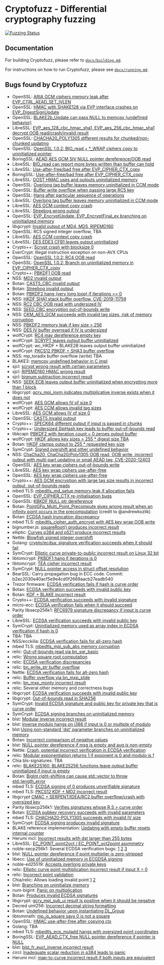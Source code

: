 # Cryptofuzz - Differential cryptography fuzzing

[![Fuzzing Status](https://oss-fuzz-build-logs.storage.googleapis.com/badges/cryptofuzz.svg)](https://oss-fuzz.com/coverage-report/job/libfuzzer_asan_cryptofuzz/latest)

## Documentation

For building Cryptofuzz, please refer to [`docs/building.md`](docs/building.md).

For instructions on how to run Cryptofuzz, please see [`docs/running.md`](docs/running.md).

## Bugs found by Cryptofuzz

- OpenSSL: [ARIA GCM ciphers memory leak after EVP_CTRL_AEAD_SET_IVLEN](https://github.com/openssl/openssl/issues/8567)
- OpenSSL: [HMAC with SHAKE128 via EVP interface crashes on EVP_DigestSignUpdate](https://github.com/openssl/openssl/issues/8563)
- OpenSSL: [BLAKE2b_Update can pass NULL to memcpy (undefined behavior)](https://github.com/openssl/openssl/issues/8576)
- LibreSSL: [EVP_aes_128_cbc_hmac_sha1, EVP_aes_256_cbc_hmac_sha1 decrypt OOB read/crash/invalid result](https://cvsweb.openbsd.org/cgi-bin/cvsweb/src/lib/libcrypto/evp/e_aes_cbc_hmac_sha1.c?rev=1.15&content-type=text/x-cvsweb-markup)
- OpenSSL: [CHACHA20_POLY1305 different results for chunked/non-chunked updating](https://github.com/openssl/openssl/issues/8675)
- OpenSSL: [OpenSSL 1.0.2: BIO_read + *_WRAP ciphers copy to uninitialized pointer](https://github.com/openssl/openssl/issues/8688)
- BoringSSL: [AEAD AES GCM SIV NULL pointer dereference/OOB read](https://boringssl-review.googlesource.com/c/boringssl/+/35545)
- LibreSSL: [BIO_read can report more bytes written than buffer can hold](https://cvsweb.openbsd.org/src/lib/libcrypto/bio/bio_lib.c?rev=1.29&content-type=text/x-cvsweb-markup)
- LibreSSL: [Use-after-free/bad free after EVP_CIPHER_CTX_copy](https://cvsweb.openbsd.org/src/lib/libcrypto/evp/evp_enc.c?rev=1.41&content-type=text/x-cvsweb-markup)
- BoringSSL: [Use-after-free/bad free after EVP_CIPHER_CTX_copy](https://boringssl.googlesource.com/boringssl/+/65dc45cb57c7c6900a0657f6ee5c00fce9d366f5)
- LibreSSL: [GOST HMAC uses and outputs uninitialized memory](https://cvsweb.openbsd.org/src/lib/libcrypto/evp/digest.c?rev=1.31&content-type=text/x-cvsweb-markup)
- OpenSSL: [Overlong tag buffer leaves memory uninitialized in CCM mode](https://github.com/openssl/openssl/pull/8810)
- OpenSSL: [Buffer write overflow when passing large RC5 key](https://github.com/openssl/openssl/pull/8834)
- OpenSSL: [Hang after particular sequence of operations](https://github.com/openssl/openssl/issues/8827)
- LibreSSL: [Overlong tag buffer leaves memory uninitialized in CCM mode](https://cvsweb.openbsd.org/src/lib/libcrypto/modes/ccm128.c?rev=1.5&content-type=text/x-cvsweb-markup)
- LibreSSL: [AES GCM context copy crash](https://cvsweb.openbsd.org/src/lib/libcrypto/evp/e_aes.c?rev=1.38&content-type=text/x-cvsweb-markup)
- LibreSSL: [Streebog wrong output](https://cvsweb.openbsd.org/cgi-bin/cvsweb/src/lib/libcrypto/gost/streebog.c?rev=1.6&content-type=text/x-cvsweb-markup)
- OpenSSL: [EVP_EncryptUpdate, EVP_EncryptFinal_ex branching on uninitialized memory](https://github.com/openssl/openssl/pull/8874)
- libgcrypt: [Invalid output of MD4, MD5, RIPEMD160](https://lists.gnupg.org/pipermail/gcrypt-devel/2019-May/004712.html)
- OpenSSL: RC5 signed integer overflow, TBA
- LibreSSL: [AES CCM context copy crash](https://cvsweb.openbsd.org/src/lib/libcrypto/evp/e_aes.c?rev=1.39&content-type=text/x-cvsweb-markup)
- LibreSSL: [DES EDE3 CFB1 leaves output uninitialized](https://cvsweb.openbsd.org/src/lib/libcrypto/evp/e_des3.c?rev=1.20&content-type=text/x-cvsweb-markup)
- Crypto++: [Scrypt crash with blocksize 0](https://github.com/weidai11/cryptopp/commit/e0b60439bf63b02ed93bc2c5b4ed15125fd6f278)
- EverCrypt: Illegal instruction exception on non-AVX CPUs
- OpenSSL: [OpenSSL 1.0.2: RC4 OOB read](https://github.com/openssl/openssl/issues/8972)
- OpenSSL: [OpenSSL 1.0.2: Branch on uninitialized memory in EVP_CIPHER_CTX_copy](https://github.com/openssl/openssl/issues/8980)
- Crypto++: [PBKDF1 OOB read](https://github.com/weidai11/cryptopp/issues/874)
- NSS: [MD2 invalid output](https://bugzilla.mozilla.org/show_bug.cgi?id=1575923)
- Botan: [CAST5_CBC invalid output](https://github.com/randombit/botan/issues/2081)
- Botan: [Streebog invalid output](https://github.com/randombit/botan/issues/2082)
- Botan: [PBKDF2 hang (very long loop) if iterations == 0](https://github.com/randombit/botan/issues/2088)
- NSS: [HKDF SHA1 stack buffer overflow, CVE-2019-11759](https://hg.mozilla.org/projects/nss/rev/c0913ad7a5609751a8dfc37ae2e0a7a0cd6a42dd)
- NSS: [RC2 CBC OOB read with undersized IV](https://hg.mozilla.org/projects/nss/rev/53d92a32408049038f450aa747b0030607988230)
- NSS: [SEED_CBC encryption out-of-bounds write](https://hg.mozilla.org/projects/nss/rev/7580a5a212c78ab21fc4878330dd7872c3b530b8)
- NSS: [CKM_AES_GCM succeeds with invalid tag sizes, risk of memory corruption](https://hg.mozilla.org/projects/nss/rev/4e3971fd992c0513d0696048c64b7230e5b6039b)
- NSS: [PBKDF2 memory leak if key size > 256](https://bugzilla.mozilla.org/show_bug.cgi?id=1591363)
- NSS: [DES IV buffer overread if IV is undersized](https://hg.mozilla.org/projects/nss/rev/35857ae98190c590ae00a01cb1a2ed48def3915f)
- wolfCrypt: [RC4 may dereference empty key](https://github.com/wolfSSL/wolfssl/pull/2578)
- wolfCrypt: [SCRYPT leaves output buffer uninitialized](https://github.com/wolfSSL/wolfssl/pull/2578)
- wolfCrypt: wc_HKDF + BLAKE2B leaves output buffer uninitialized
- wolfCrypt: [PKCS12 PBKDF + SHA3 buffer overflow](https://github.com/wolfSSL/wolfssl/pull/2677)
- NSS: mp_toradix buffer overflow (write) TBA
- BLAKE3: [memcpy undefined behavior in C impl](https://github.com/BLAKE3-team/BLAKE3/pull/4)
- sjcl: [scrypt wrong result with certain parameters](https://github.com/bitwiseshiftleft/sjcl/issues/409)
- sjcl: [RIPEMD160 HMAC wrong result](https://github.com/bitwiseshiftleft/sjcl/issues/410)
- sjcl: [bignum subtraction incorrect result](https://github.com/bitwiseshiftleft/sjcl/issues/411)
- NSS: [SEEK ECB leaves output buffer uninitialized when encrypting more than 1 block](https://hg.mozilla.org/projects/nss/rev/d67517e92371ba798751720f7d21968ab2e25c52)
- libgcrypt: [gcry_mpi_invm indicates multiplicative inverse exists when it does not](https://lists.gnupg.org/pipermail/gcrypt-devel/2020-April/004947.html)
- wolfCrypt: [AES GCM allows IV of size 0](https://github.com/wolfSSL/wolfssl/pull/2910)
- wolfCrypt: [AES CCM allows invalid tag sizes](https://github.com/wolfSSL/wolfssl/pull/2930)
- LibreSSL: [AES GCM allows IV of size 0](https://github.com/openbsd/src/commit/539125b0baa78c5c019ab9e3bbeca4fa822d1bf7)
- OpenSSL: [CAST5 invalid output](https://github.com/openssl/openssl/issues/11459)
- Crypto++: [SPECK64 different output if input is passed in chunks](https://github.com/weidai11/cryptopp/issues/945)
- Crypto++: [Undersized SipHash key leads to buffer out-of-bounds read](https://github.com/weidai11/cryptopp/issues/947)
- libkcapi: [PBKDF2 with iteration count = 0 zeroes output buffer](https://github.com/smuellerDD/libkcapi/issues/93)
- wolfCrypt: [HKDF allows key sizes > 255 * digest size TBA](https://github.com/wolfSSL/wolfssl/pull/2956)
- Botan: [HKDF clamps output to 255 * requested key size](https://github.com/randombit/botan/issues/2347)
- SymCrypt: [Signed overshift and other undefined behavior](https://github.com/microsoft/SymCrypt/issues/8)
- NSS: [ChaCha20, ChaCha20/Poly1305 OOB read, OOB write, incorrect output with multi-part updating or small AEAD tag, CVE-2020-12403](https://developer.mozilla.org/en-US/docs/Mozilla/Projects/NSS/NSS_3.55_release_notes)
- OpenSSL: [AES key wrap ciphers out-of-bounds write](https://github.com/openssl/openssl/issues/12014)
- LibreSSL: [AES key wrap ciphers use-after-free](https://github.com/openbsd/src/commit/f72711c6fb8692f12b01b3a3b7f54687729f6f9b)
- OpenSSL: [AES key wrap ciphers use-after-free](https://github.com/openssl/openssl/issues/12073)
- Crypto++: [AES GCM encryption with large tag size results in incorrect output, out-of-bounds reads](https://github.com/weidai11/cryptopp/issues/954)
- mbed TLS: [mbedtls_md_setup memory leak if allocation fails](https://github.com/ARMmbed/mbedtls/issues/3486)
- OpenSSL: [EVP_CIPHER_CTX re-initialisation bugs](https://github.com/openssl/openssl/pull/12523)
- OpenSSL: [KBKDF NULL ptr dereference](https://github.com/openssl/openssl/issues/12409)
- Botan: [PointGFp_Multi_Point_Precompute gives wrong result when an infinity point occurs in the precomputation](https://github.com/randombit/botan/issues/2424) (credit to @andrewkozlik)
- Botan: [ECDSA hash truncation discrepancy](https://github.com/randombit/botan/issues/2415)
- mbed TLS: [mbedtls_cipher_auth_encrypt with AES key wrap OOB write](https://github.com/ARMmbed/mbedtls/issues/3665)
- bignumber.js: [squareRoot() produces incorrect result](https://github.com/MikeMcl/bignumber.js/issues/276)
- elliptic: [Curves p384 and p521 produce incorrect results](https://github.com/indutny/elliptic/issues/239)
- Nettle: [Blowfish signed integer overshift](https://git.lysator.liu.se/nettle/nettle/-/commit/4c8b0cdd97ffec3ae3f8d995afdfccbc261b3c79)
- Golang: [crypto/ecdsa: signature verification succeeds when it should fail](https://github.com/golang/go/issues/42340)
- SymCrypt: [Elliptic curve private-to-public incorrect result on Linux 32 bit](https://github.com/microsoft/SymCrypt/issues/9)
- libtomcrypt: [PKBDF1 hang if iterations is 0](https://github.com/libtom/libtomcrypt/issues/552)
- libtomcrypt: [TEA cipher incorrect result](https://github.com/libtom/libtomcrypt/issues/553)
- SymCrypt: [NULL pointer access in struct offset resolution](https://github.com/microsoft/SymCrypt/issues/10)
- BearSSL: Carry propagation bug in ECC code. Commit: b2ec2030e40acf5e9e4cd0f2669aacb27eadb540
- Trezor firmware: [ECDSA verification fails if hash is curve order](https://github.com/trezor/trezor-firmware/pull/1374)
- Botan: [ECDSA verification succeeds with invalid public key](https://github.com/randombit/botan/commit/92cd9ad72184bacacb7682c1b65ff040ab2347ee)
- Botan: [KDF + BLAKE incorrect result](https://github.com/randombit/botan/issues/2525)
- Crypto++: [ECDSA verification succeeds with invalid signature](https://github.com/weidai11/cryptopp/issues/981)
- micro-ecc: [ECDSA verification fails when it should succeed](https://github.com/kmackay/micro-ecc/issues/179#issuecomment-734515934)
- Parity libsecp256k1: [RFC6979 signature discrepancy if input is curve order](https://github.com/paritytech/libsecp256k1/issues/62)
- LibreSSL: [ECDSA verification succeeds with invalid public key](https://github.com/openbsd/src/commit/ea076652f78324977b6dc08890965b6823672c02)
- SymCrypt: [Uninitialized memory used as array index in ECDSA verification if hash is 0](https://github.com/microsoft/SymCrypt/commit/13fa454049fa265fa9e929a3a508907d259024a6)
- TBA: TBA
- NSS/ecckiila: [ECDSA verification fails for all-zero hash](https://gitlab.com/nisec/ecckiila/-/commit/ec77867e336827705e67bb9b10538a7980b850fa)
- mbed TLS: [mbedtls_mpi_sub_abs memory corruption](https://github.com/ARMmbed/mbedtls/issues/4042)
- relic: [Out-of-bounds read via bn_sqr_basic](https://github.com/relic-toolkit/relic/issues/172)
- relic: [Wrong square root computation](https://github.com/relic-toolkit/relic/issues/173)
- relic: [ECDSA verification discrepancies](https://github.com/relic-toolkit/relic/issues/175)
- relic: [bn_write_str buffer overflow](https://github.com/relic-toolkit/relic/issues/176)
- Nettle: [ECDSA verification fails for all-zero hash](https://github.com/gnutls/nettle/commit/b3d0bcf5a185842d2c717927eef03577fd61a912)
- relic: [Buffer overflow via bn_mxp_slide](https://github.com/relic-toolkit/relic/commit/bba5b5fa5489706ab4eaf5d7d0c2550e0a9722c0)
- relic: [bn_mxp_monty incorrect result](https://github.com/relic-toolkit/relic/commit/d411fabf2358553937fffb3242a57ee711746859)
- relic: Several other memory and correctness bugs
- libgcrypt: [ECDSA verification succeeds with invalid public key](https://lists.gnupg.org/pipermail/gcrypt-devel/2021-January/005091.html)
- libgcrypt: [Out-of-bounds read in SHA256](https://lists.gnupg.org/pipermail/gcrypt-devel/2021-February/005105.html)
- SymCrypt: [Invalid ECDSA signature and public key for private key that is curve order](https://github.com/microsoft/SymCrypt/issues/12)
- SymCrypt: [ECDSA signing branches on uninitialized memory](https://github.com/microsoft/SymCrypt/issues/13)
- blst: [Modular inverse incorrect result](https://github.com/supranational/blst/security/advisories/GHSA-x279-68rr-jp4p)
- blst: [Inverse modulo hangs on i386 if input is 0 or multiple of modulo](https://github.com/supranational/blst/commit/dd980e7f81397895705c49fcb4f52e485bb45e21)
- blst  [Using non-standard 'dst' parameter branches on uninitialized memory](https://github.com/supranational/blst/commit/2bfee87adcf45c9d544bbc9486a8b6060044d93c)
- Botan: [Incorrect comparison of negative values](https://github.com/randombit/botan/issues/2638)
- blst: [NULL pointer dereference if msg is empty and aug is non-empty](https://github.com/supranational/blst/commit/02d63dac1459d6f9bee5043159c9c0908c1229ac)
- Nettle: [Crash, potential incorrect verification in ECDSA verification](https://lists.lysator.liu.se/pipermail/nettle-bugs/2021/009457.html)
- relic: [Modular exponentiation returns 1 if exponent is 0 and modulo is 1](https://github.com/relic-toolkit/relic/issues/185)
- Chia bls-signatures: TBA
- relic: [BLAKE2S160, BLAKE2S256 functions leave output buffer uninitialized if input is empty](https://github.com/relic-toolkit/relic/commit/1885ae3b681c423c72b65ce1fe70910142cf941c)
- Botan: [BigInt right-shifting can cause std::vector to throw std::length_error](https://github.com/randombit/botan/issues/2672)
- mbed TLS: [ECDSA signing of 0 produces unverifiable signature](https://github.com/ARMmbed/mbedtls/issues/4261)
- mbed TLS: [PKCS12 KDF + MD2 incorrect result](https://github.com/ARMmbed/mbedtls/issues/4267)
- libgcrypt [CMAC + SERPENT/IDEA/RC2 buffer overflow/crash with oversized key](https://lists.gnupg.org/pipermail/gcrypt-devel/2021-March/005130.html)
- Parity libsecp256k1: [Verifies signatures whose R,S > curve order](https://github.com/paritytech/libsecp256k1/commit/b525d5d318d9672a40250c1725fa1bb3156688b7)
- Botan: [ECDSA pubkey recovery succeeds with invalid parameters](https://github.com/randombit/botan/issues/2698)
- mbed TLS: [CHACHA20-POLY1305 succeeds with invalid IV size](https://github.com/ARMmbed/mbedtls/issues/4301)
- SymCrypt: [ECDSA signing produces invalid signature](https://github.com/microsoft/SymCrypt/issues/15)
- BLAKE reference implementation: [Updating with empty buffer resets internal counter](https://github.com/trezor/trezor-firmware/commit/b2cc3bcb369b163e31b3f34608878be7f9410a64)
- Herumi mcl: [Incorrect results with dst larger than 255 bytes](https://github.com/herumi/mcl/commit/b01ef452a5a4acae584c0b27956cbf55b5275607)
- LibreSSL: [EC_POINT_point2oct / EC_POINT_oct2point asymmetry](https://cvsweb.openbsd.org/cgi-bin/cvsweb/src/lib/libcrypto/ec/ec2_oct.c?rev=1.13&content-type=text/x-cvsweb-markup)
- noble-secp256k1: Several ECDSA verification bugs: [1](https://github.com/paulmillr/noble-secp256k1/commit/13da0de79bf3b04f892f8d73bd4b5657a7329828) [2](https://github.com/paulmillr/noble-secp256k1/commit/9082b405a3d1958b5b6a699bb408215ae30eea5b) [3](https://github.com/paulmillr/noble-secp256k1/commit/c514f79ebdab1042dac214446f1ca32214a5edfd)
- blst: [NULL pointer dereference if point multiplier is zero-stripped](https://github.com/supranational/blst/commit/9a9d57d5a11b52b46d358ffbb995013cd1ac1faa)
- libecc: [Use of uninitialized memory in ECGDSA signing](https://github.com/ANSSI-FR/libecc/commit/57016705636b66f146bd437172dc1950fd71aec4)
- noble-ed25519: [Accepts overlong private keys](https://github.com/paulmillr/noble-ed25519/commit/c726f5202fd82062d645e1cd0ebbfdbd3e81a0fc)
- relic: [Elliptic curve point multiplication incorrect result if input X = 0](https://github.com/relic-toolkit/relic/issues/206)
- relic: [Incorrect point validation](https://github.com/relic-toolkit/relic/commit/7ed8e702db74d5d5a83b0bfaf9ee8e33a70e36ed)
- Chia/relic: Allows loading invalid point [1](https://github.com/Chia-Network/bls-signatures/issues/247) [2](https://github.com/Chia-Network/bls-signatures/issues/251)
- blst: [Branching on uninitialize memory](https://github.com/supranational/blst/commit/eb6151961c133a930420e844e1a84708fbb4f6a4)
- num-bigint: [Panic on multiplication](https://github.com/rust-num/num-bigint/security/advisories/GHSA-v935-pqmr-g8v9)
- Botan: [Produces invalid ECDSA signatures](https://github.com/randombit/botan/issues/2841)
- libgcrypt: [gcry_mpi_sub_ui result is positive when it should be negative](https://lists.gnupg.org/pipermail/gcrypt-devel/2021-November/005191.html)
- Decred uint256: [Incorrect decimal string formatting](https://github.com/decred/dcrd/pull/2844)
- Botan: [Undefined behavior upon instantiating DL_Group](https://github.com/randombit/botan/issues/2861)
- libtommath: [mp_is_square says 0 is not a square](https://github.com/libtom/libtommath/issues/521)
- OpenSSL: [HMAC use-after-free after copying ctx](https://github.com/openssl/openssl/issues/17261)
- Golang: TBA
- mbed TLS: [mbedtls_ecp_muladd hangs with oversized point coordinates](https://github.com/ARMmbed/mbedtls/issues/5376)
- BoringSSL: [EVP_AEAD_CTX_free NULL pointer dereference if pointer is NULL](https://bugs.chromium.org/p/boringssl/issues/detail?id=473)
- blst: [blst_fr_eucl_inverse incorrect result](https://github.com/supranational/blst/commit/fd453524b12cc438adc65636fc52375b0f47b17e)
- circl: [Inadequate scalar reduction in p384 leads to panic](https://github.com/cloudflare/circl/issues/312)
- Herumi mcl: [map-to-curve incorrect result if both inputs are equivalent](https://github.com/herumi/mcl/commit/0ddbe946423acd5cee2552b09373f4e1e9ba4023)
